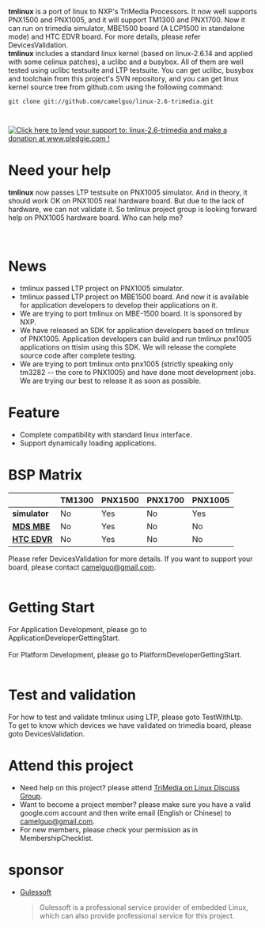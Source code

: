 **tmlinux** is a port of linux to NXP's TriMedia Processors. It now well supports PNX1500 and PNX1005, and it will support TM1300 and PNX1700. Now it can run on trimedia simulator, MBE1500 board (A LCP1500 in standalone mode) and HTC EDVR board. For more details, please refer DevicesValidation. <br>
<b>tmlinux</b> includes a standard linux kernel (based on linux-2.6.14 and applied with some celinux patches), a uclibc and a busybox. All of them are well tested using uclibc testsuite and LTP testsuite. You can get uclibc, busybox and toolchain from this project's SVN repository, and you can get linux kernel source tree from github.com using the following command:<br>
<pre><code>git clone git://github.com/camelguo/linux-2.6-trimedia.git<br>
</code></pre>

<a href='http://www.pledgie.com/campaigns/4503'><img src='http://www.pledgie.com/campaigns/4503.png?skin_name=chrome' alt='Click here to lend your support to: linux-2.6-trimedia and make a donation at www.pledgie.com !' border='0' /></a>

<h1>Need your help</h1>
<b>tmlinux</b> now passes LTP testsuite on PNX1005 simulator. And in theory, it should work OK on PNX1005 real hardware board. But due to the lack of hardware, we can not validate it. So tmlinux project group is looking forward help on PNX1005 hardware board. Who can help me?<br>
<br>
<br>
<h1>News</h1>
<ul><li>tmlinux passed LTP project on PNX1005 simulator.<br>
</li><li>tmlinux passed LTP project on MBE1500 board. And now it is available for application developers to develop their applications on it.<br>
</li><li>We are trying to port tmlinux on  MBE-1500 board. It is sponsored by NXP.<br>
</li><li>We have released an SDK for application developers based on tmlinux of PNX1005. Application developers can build and run tmlinux pnx1005 applications on ttisim using this SDK. We will release the complete source code after complete testing.<br>
</li><li>We are trying to port tmlinux onto pnx1005 (strictly speaking only tm3282 -- the core to PNX1005) and have done most development jobs. We are trying our best to release it as soon as possible.</li></ul>

<h1>Feature</h1>
<ul><li>Complete compatibility with standard linux interface.<br>
</li><li>Support dynamically loading applications.</li></ul>

<h1>BSP Matrix</h1>
<table><thead><th>           </th><th> <b>TM1300</b> </th><th> <b>PNX1500</b> </th><th> <b>PNX1700</b> </th><th> <b>PNX1005</b> </th></thead><tbody>
<tr><td> <b>simulator</b> </td><td> No            </td><td> Yes            </td><td> No             </td><td> Yes            </td></tr>
<tr><td> <b><a href='http://www.mds.com'>MDS MBE</a></b>   </td><td> No            </td><td> Yes            </td><td> No             </td><td> No             </td></tr>
<tr><td> <b><a href='http://www.fjhtc.com'>HTC EDVR</a></b>  </td><td> No            </td><td> Yes            </td><td> No             </td><td> No             </td></tr></tbody></table>

Please refer DevicesValidation for more details. If you want to support your board, please contact <a href='mailto:camelguo@gmail.com'>camelguo@gmail.com</a>.<br>
<br>
<h1>Getting Start</h1>
For Application Development, please go to ApplicationDeveloperGettingStart.<br>
<br>
For Platform Development, please go to PlatformDeveloperGettingStart.<br>
<br>
<h1>Test and validation</h1>

For how to test and validate tmlinux using LTP, please goto TestWithLtp.<br>
To get to know which devices we have validated on trimedia board, please goto DevicesValidation.<br>

<h1>Attend this project</h1>
<ul><li>Need help on this project? please attend <a href='http://groups.google.com/group/tmlinux'>TriMedia on Linux Discuss Group</a>.<br>
</li><li>Want to become a project member? please make sure you have a valid google.com account and then write email (English or Chinese) to <a href='mailto:camelguo@gmail.com'>camelguo@gmail.com</a>.<br>
</li><li>For new members, please check your permission as in MembershipChecklist.</li></ul>

<h1>sponsor</h1>
<ul><li><a href='http://www.gulessoft.com'>Gulessoft</a>
<blockquote>Gulessoft is a professional service provider of embedded Linux, which can also provide professional service for this project.</blockquote></li></ul>


